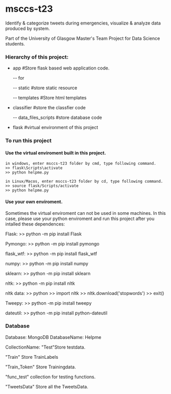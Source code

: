 # msccs-t23
Identify &amp; categorize tweets during emergencies, visualize &amp; analyze data produced by system.

Part of the University of Glasgow Master's Team Project for Data Science students.

### Hierarchy of this project:

- app #Store flask based web application code.

    -- for

    -- static #store static resource
 
    -- templates #Store html templates

 - classifier #store the classfier code
 
    -- data_files_scripts #store database code

 - flask #virtual environment of this project

### To run this project
#### Use the virtual enviroment built in this project.
    in windows, enter msccs-t23 folder by cmd, type following command.
    >> flask\Scripts\activate
    >> python helpme.py
    
    in Linux/Macos, enter msccs-t23 folder by cd, type following command.
    >> source flask/Scripts/activate
    >> python helpme.py

#### Use your own enviroment.
Sometimes the virtual enviroment can not be used in some machines. In this case, please use your python enviroment and run this project after you intalled these dependences:

Flask:  >> python -m pip install Flask

Pymongo: >> python -m pip install pymongo

flask_wtf:  >> python -m pip install flask_wtf

numpy: >> python -m pip install numpy

sklearn:  >> python -m pip install sklearn

nltk:  >> python -m pip install nltk

nltk data: >> python 
           >> import nltk
           >> nltk.download('stopwords')
           >> exit()
           
Tweepy: >> python -m pip install tweepy

dateutil: >> python -m pip install python-dateutil

### Database
Database: MongoDB
DatabaseName: Helpme

CollectionName:
"Test"Store testdata.

"Train" Store TrainLabels

"Train_Token" Store Trainingdata.

"func_test" collection for testing functions.

"TweetsData" Store all the TweetsData.
